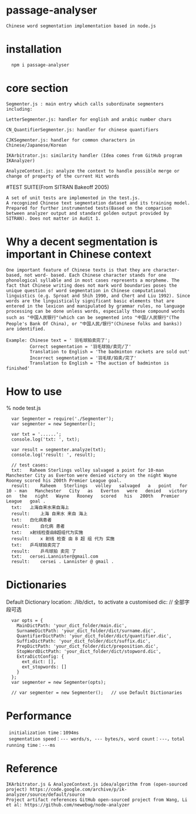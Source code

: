 # passage-analyser

    Chinese word segmentation implementation based in node.js

# installation

      npm i passage-analyser

# core section

    Segmenter.js : main entry which calls subordinate segmenters including:

    LetterSegmenter.js: handler for english and arabic number chars

    CN_QuantifierSegmenter.js: handler for chinese quantifiers

    CJKSegmenter.js: handler for common characters in Chinese/Japanese/Korean

    IKArbitrator.js: similarity handler (Idea comes from GitHub program IKAnalyzer)

    AnalyzeContext.js: analyze the context to handle possible merge or change of property of the current Hit words

#TEST SUITE(From SITRAN Bakeoff 2005)

    A set of unit tests are implemented in the test.js.
    A recognized Chinese text segmentation dataset and its training model. Prepared for further instrumented tests(Based on the comparison between analyzer output and standard golden output provided by SITRAN). Does not matter in Audit 1.

# Why a decent segmentation is important in Chinese context

    One important feature of Chinese texts is that they are character-based, not word- based. Each Chinese character stands for one phonological syllable and in most cases represents a morpheme. The fact that Chinese writing does not mark word boundaries poses the unique question of word segmentation in Chinese computational linguistics (e.g. Sproat and Shih 1990, and Chert and Liu 1992). Since words are the linguistically significant basic elements that are entered in the lexicon and manipulated by grammar rules, no language processing can be done unless words, especially those compound words such as "中国人民银行"(which can be segmented into "中国/人民银行"(The People's Bank Of China), or "中国人民/银行"(Chinese folks and banks)) are identified.

    Example: Chinese text = ' 羽毛球拍卖完了';
             Correct segmentation = '羽毛球拍/卖完/了'
             Translation to English = 'The badminton rackets are sold out'
             Incorrect segmentation = '羽毛球/拍卖/完了'
             Translation to English = 'The auction of badminton is finished'


# How to use

% node test.js

      var Segmenter = require('./Segmenter');
      var segmenter = new Segmenter();

      var txt = '......';
      console.log('txt: ', txt);

      var result = segmenter.analyze(txt);
      console.log('result: ', result);

      // test cases:
      txt:   Raheem Sterlings volley salvaged a point for 10-man Manchester City as Everton were denied victory on the night Wayne Rooney scored his 200th Premier League goal.
      result:    Raheem   Sterlings   volley   salvaged   a   point   for   10 - man   Manchester   City   as   Everton   were   denied   victory   on   the   night   Wayne   Rooney   scored   his   200th   Premier   League   goal .
      txt:   上海自来水来自海上
      result:    上海 自来水 来自 海上
      txt:   白化病患者
      result:    白化病 患者
      txt:   x射线检查由B超组代为实施
      result:    x 射线 检查 由 B 超 组 代为 实施
      txt:   乒乓球拍卖完了
      result:    乒乓球拍 卖完 了
      txt:   cersei.Lannister@gmail.com
      result:    cersei . Lannister @ gmail .

# Dictionaries

Default Dictionary location:  ./lib/dict，to activate a customised dic: // 全部字段可选

      var opts = {
        MainDictPath: 'your_dict_folder/main.dic',
        SurnameDictPath: 'your_dict_folder/dict/surname.dic',
        QuantifierDictPath: 'your_dict_folder/dict/quantifier.dic',
        SuffixDictPath: 'your_dict_folder/dict/suffix.dic',
        PrepDictPath: 'your_dict_folder/dict/preposition.dic',
        StopWordDictPath: 'your_dict_folder/dict/stopword.dic',
        ExtraDictConfig: {
          ext_dict: [],
          ext_stopwords: []
        }
      };
      var segmenter = new Segmenter(opts);

      // var segmenter = new Segmenter();   // use Default Dictionaries



# Performance

     initialization time：1094ms
     segmentation speed：--- words/s, --- bytes/s, word count：---，total running time：---ms

# Reference

    IKArbitrator.js & AnalyzeContext.js idea/algorithm from (open-sourced project) https://code.google.com/archive/p/ik-analyzer/source/default/source
    Project artifact references GitHub open-sourced project from Wang, Li et al: https://github.com/newebug/node-analyzer
